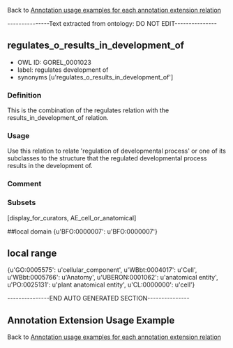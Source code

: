 Back to [Annotation usage examples for each annotation extension relation](http://wiki.geneontology.org/index.php/Annotation_usage_examples_for_each_annotation_extension_relation)

---------------Text extracted from ontology: DO NOT EDIT---------------

## regulates_o_results_in_development_of
* OWL ID: GOREL_0001023
* label: regulates development of
* synonyms
[u'regulates_o_results_in_development_of']

### Definition
This is the combination of the regulates relation with the results_in_development_of relation.

### Usage
Use this relation to relate 'regulation of developmental process' or one of its subclasses to the structure that the regulated developmental process results in the development of.

### Comment


### Subsets
[display_for_curators, AE_cell_or_anatomical]

##local domain
{u'BFO:0000007': u'BFO:0000007'}

## local range
{u'GO:0005575': u'cellular_component', u'WBbt:0004017': u'Cell', u'WBbt:0005766': u'Anatomy', u'UBERON:0001062': u'anatomical entity', u'PO:0025131': u'plant anatomical entity', u'CL:0000000': u'cell'}

---------------END AUTO GENERATED SECTION---------------









Annotation Extension Usage Example
----------------------------------

Back to [Annotation usage examples for each annotation extension relation](http://wiki.geneontology.org/index.php/Annotation_usage_examples_for_each_annotation_extension_relation)
